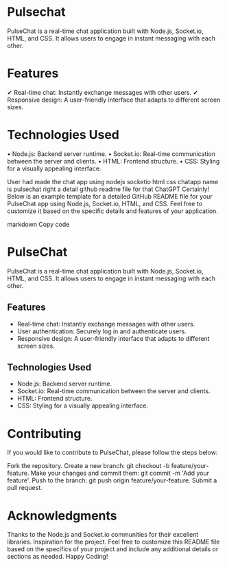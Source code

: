 # Pulsechat

PulseChat is a real-time chat application built with Node.js, Socket.io, HTML, and CSS. It allows users to engage in instant messaging with each other.


# Features

✔ Real-time chat: Instantly exchange messages with other users.
✔ Responsive design: A user-friendly interface that adapts to different screen sizes.


# Technologies Used

• Node.js: Backend server runtime.
• Socket.io: Real-time communication between the server and clients.
• HTML: Frontend structure.
• CSS: Styling for a visually appealing interface.




User
had made the chat app using nodejs socketio html css chatapp name is pulsechat right a  detail github readme file for that
ChatGPT
Certainly! Below is an example template for a detailed GitHub README file for your PulseChat app using Node.js, Socket.io, HTML, and CSS. Feel free to customize it based on the specific details and features of your application.

markdown
Copy code
# PulseChat

PulseChat is a real-time chat application built with Node.js, Socket.io, HTML, and CSS. It allows users to engage in instant messaging with each other.

## Features

- Real-time chat: Instantly exchange messages with other users.
- User authentication: Securely log in and authenticate users.
- Responsive design: A user-friendly interface that adapts to different screen sizes.

## Technologies Used

- Node.js: Backend server runtime.
- Socket.io: Real-time communication between the server and clients.
- HTML: Frontend structure.
- CSS: Styling for a visually appealing interface.


# Contributing
If you would like to contribute to PulseChat, please follow the steps below:

Fork the repository.
Create a new branch: git checkout -b feature/your-feature.
Make your changes and commit them: git commit -m 'Add your feature'.
Push to the branch: git push origin feature/your-feature.
Submit a pull request.


# Acknowledgments

Thanks to the Node.js and Socket.io communities for their excellent libraries.
Inspiration for the project.
Feel free to customize this README file based on the specifics of your project and include any additional details or sections as needed.
Happy Coding!



